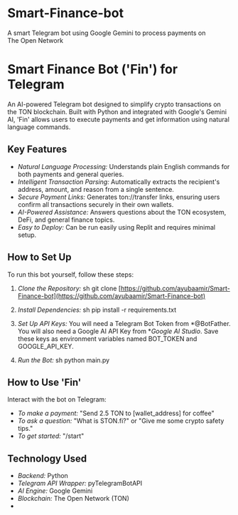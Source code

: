 # Smart-Finance-bot
A smart Telegram bot using Google Gemini to process payments on The Open Network
# Smart Finance Bot ('Fin') for Telegram

An AI-powered Telegram bot designed to simplify crypto transactions on the TON blockchain. Built with Python and integrated with Google's Gemini AI, 'Fin' allows users to execute payments and get information using natural language commands.

## Key Features

- *Natural Language Processing:* Understands plain English commands for both payments and general queries.
- *Intelligent Transaction Parsing:* Automatically extracts the recipient's address, amount, and reason from a single sentence.
- *Secure Payment Links:* Generates ton://transfer links, ensuring users confirm all transactions securely in their own wallets.
- *AI-Powered Assistance:* Answers questions about the TON ecosystem, DeFi, and general finance topics.
- *Easy to Deploy:* Can be run easily using Replit and requires minimal setup.

## How to Set Up

To run this bot yourself, follow these steps:

1.  *Clone the Repository:*
    sh
    git clone [https://github.com/ayubaamir/Smart-Finance-bot](https://github.com/ayubaamir/Smart-Finance-bot)
    

2.  *Install Dependencies:*
    sh
    pip install -r requirements.txt
    

3.  *Set Up API Keys:*
    You will need a Telegram Bot Token from *@BotFather. You will also need a Google AI API Key from **Google AI Studio*. Save these keys as environment variables named BOT_TOKEN and GOOGLE_API_KEY.

4.  *Run the Bot:*
    sh
    python main.py
    

## How to Use 'Fin'

Interact with the bot on Telegram:

- *To make a payment:*
  "Send 2.5 TON to [wallet_address] for coffee"
- *To ask a question:*
  "What is STON.fi?" or "Give me some crypto safety tips."
- *To get started:*
  "/start"

## Technology Used

- *Backend:* Python
- *Telegram API Wrapper:* pyTelegramBotAPI
- *AI Engine:* Google Gemini
- *Blockchain:* The Open Network (TON)
-

